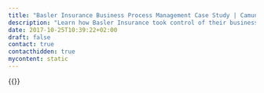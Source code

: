 ```yaml
---
title: "Basler Insurance Business Process Management Case Study | Camunda BPM"
description: "Learn how Basler Insurance took control of their business process automation and improved efficiency in their organization with Camunda. Camunda is the leader for workflow automation based on Java and BPMN 2.0. "
date: 2017-10-25T10:39:22+02:00
draft: false
contact: true
contacthidden: true
mycontent: static
---
```

{{<case-study-single
company="Basler Insurance"
companydescription="<p>Basler Insurance AG, Basler Insurance AG Agency for Germany and Basler Life Insurance AG are the German brands of the Swiss Bâloise Group. They are combined known as Basler Insurances.</p>"
customerquote=""
teaser=""
usecase=""
videolink=""
logo="//images.ctfassets.net/vpidbgnakfvf/5NcJaYyO7m4cqWmcqgS8Mu/890c43a1e556fe92a270095d1c4b24a5/basler-versicherung.svg"
pdf=""
thumbnail="">}}